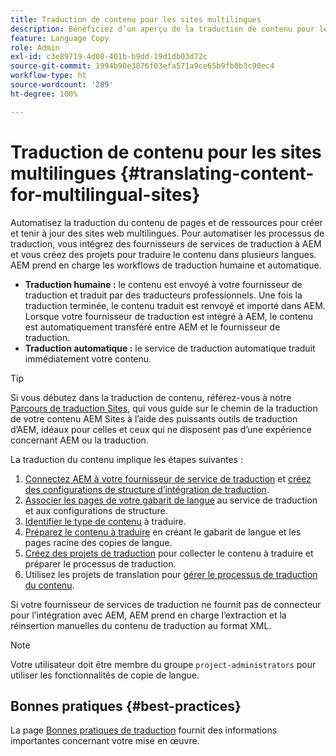 ```yaml
---
title: Traduction de contenu pour les sites multilingues
description: Bénéficiez d’un aperçu de la traduction de contenu pour les sites multilingues.
feature: Language Copy
role: Admin
exl-id: c3e89719-4d08-401b-b9dd-19d1db03d72c
source-git-commit: 1994b90e3876f03efa571a9ce65b9fb8b3c90ec4
workflow-type: ht
source-wordcount: '289'
ht-degree: 100%

---
```


# Traduction de contenu pour les sites multilingues {#translating-content-for-multilingual-sites}

Automatisez la traduction du contenu de pages et de ressources pour créer et tenir à jour des sites web multilingues. Pour automatiser les processus de traduction, vous intégrez des fournisseurs de services de traduction à AEM et vous créez des projets pour traduire le contenu dans plusieurs langues. AEM prend en charge les workflows de traduction humaine et automatique.

* **Traduction humaine :** le contenu est envoyé à votre fournisseur de traduction et traduit par des traducteurs professionnels. Une fois la traduction terminée, le contenu traduit est renvoyé et importé dans AEM. Lorsque votre fournisseur de traduction est intégré à AEM, le contenu est automatiquement transféré entre AEM et le fournisseur de traduction.
* **Traduction automatique :** le service de traduction automatique traduit immédiatement votre contenu.

>[!TIP]
>
>Si vous débutez dans la traduction de contenu, référez-vous à notre [Parcours de traduction Sites,](/help/journey-sites/translation/overview.md) qui vous guide sur le chemin de la traduction de votre contenu AEM Sites à l’aide des puissants outils de traduction d’AEM, idéaux pour celles et ceux qui ne disposent pas d’une expérience concernant AEM ou la traduction.

La traduction du contenu implique les étapes suivantes :

1. [Connectez AEM à votre fournisseur de service de traduction](integration-framework.md#connecting-to-a-translation-service-provider) et [créez des configurations de structure d’intégration de traduction](integration-framework.md).
1. [Associer les pages de votre gabarit de langue](integration-framework.md#configuring-pages-for-translation) au service de traduction et aux configurations de structure.
1. [Identifier le type de contenu](rules.md) à traduire.
1. [Préparez le contenu à traduire](preparation.md) en créant le gabarit de langue et les pages racine des copies de langue.
1. [Créez des projets de traduction](managing-projects.md) pour collecter le contenu à traduire et préparer le processus de traduction.
1. Utilisez les projets de translation pour [gérer le processus de traduction du contenu](managing-projects.md).

Si votre fournisseur de services de traduction ne fournit pas de connecteur pour l’intégration avec AEM, AEM prend en charge l’extraction et la réinsertion manuelles du contenu de traduction au format XML.

>[!NOTE]
>
>Votre utilisateur doit être membre du groupe `project-administrators` pour utiliser les fonctionnalités de copie de langue.

## Bonnes pratiques {#best-practices}

La page [Bonnes pratiques de traduction](best-practices.md) fournit des informations importantes concernant votre mise en œuvre.
